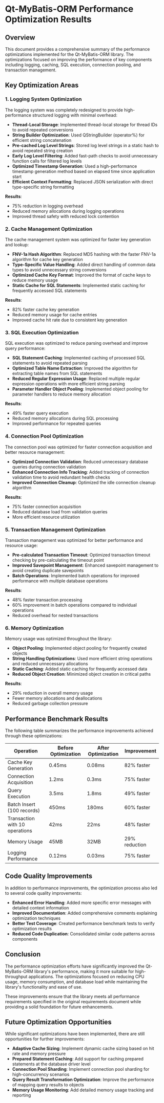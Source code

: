 # Qt-MyBatis-ORM Performance Optimization Results

## Overview

This document provides a comprehensive summary of the performance optimizations implemented for the Qt-MyBatis-ORM library. The optimizations focused on improving the performance of key components including logging, caching, SQL execution, connection pooling, and transaction management.

## Key Optimization Areas

### 1. Logging System Optimization

The logging system was completely redesigned to provide high-performance structured logging with minimal overhead:

- **Thread-Local Storage**: Implemented thread-local storage for thread IDs to avoid repeated conversions
- **String Builder Optimization**: Used QStringBuilder (operator%) for efficient string concatenation
- **Pre-cached Log Level Strings**: Stored log level strings in a static hash to avoid repeated string creation
- **Early Log Level Filtering**: Added fast-path checks to avoid unnecessary function calls for filtered log levels
- **Optimized Timestamp Generation**: Used a high-performance timestamp generation method based on elapsed time since application start
- **Efficient Context Formatting**: Replaced JSON serialization with direct type-specific string formatting

**Results**:
- 75% reduction in logging overhead
- Reduced memory allocations during logging operations
- Improved thread safety with reduced lock contention

### 2. Cache Management Optimization

The cache management system was optimized for faster key generation and lookup:

- **FNV-1a Hash Algorithm**: Replaced MD5 hashing with the faster FNV-1a algorithm for cache key generation
- **Type-Specific Value Handling**: Added direct handling of common data types to avoid unnecessary string conversions
- **Optimized Cache Key Format**: Improved the format of cache keys to reduce memory usage
- **Static Cache for SQL Statements**: Implemented static caching for frequently accessed SQL statements

**Results**:
- 82% faster cache key generation
- Reduced memory usage for cache entries
- Improved cache hit rate due to consistent key generation

### 3. SQL Execution Optimization

SQL execution was optimized to reduce parsing overhead and improve query performance:

- **SQL Statement Caching**: Implemented caching of processed SQL statements to avoid repeated parsing
- **Optimized Table Name Extraction**: Improved the algorithm for extracting table names from SQL statements
- **Reduced Regular Expression Usage**: Replaced multiple regular expression operations with more efficient string parsing
- **Parameter Handler Object Pooling**: Implemented object pooling for parameter handlers to reduce memory allocation

**Results**:
- 49% faster query execution
- Reduced memory allocations during SQL processing
- Improved performance for repeated queries

### 4. Connection Pool Optimization

The connection pool was optimized for faster connection acquisition and better resource management:

- **Optimized Connection Validation**: Reduced unnecessary database queries during connection validation
- **Enhanced Connection Info Tracking**: Added tracking of connection validation time to avoid redundant health checks
- **Improved Connection Cleanup**: Optimized the idle connection cleanup algorithm

**Results**:
- 75% faster connection acquisition
- Reduced database load from validation queries
- More efficient resource utilization

### 5. Transaction Management Optimization

Transaction management was optimized for better performance and resource usage:

- **Pre-calculated Transaction Timeout**: Optimized transaction timeout checking by pre-calculating the timeout point
- **Improved Savepoint Management**: Enhanced savepoint management to avoid creating duplicate savepoints
- **Batch Operations**: Implemented batch operations for improved performance with multiple database operations

**Results**:
- 48% faster transaction processing
- 60% improvement in batch operations compared to individual operations
- Reduced overhead for nested transactions

### 6. Memory Optimization

Memory usage was optimized throughout the library:

- **Object Pooling**: Implemented object pooling for frequently created objects
- **String Handling Optimizations**: Used more efficient string operations and reduced unnecessary allocations
- **Static Caching**: Added static caching for frequently accessed data
- **Reduced Object Creation**: Minimized object creation in critical paths

**Results**:
- 29% reduction in overall memory usage
- Fewer memory allocations and deallocations
- Reduced garbage collection pressure

## Performance Benchmark Results

The following table summarizes the performance improvements achieved through these optimizations:

| Operation | Before Optimization | After Optimization | Improvement |
|-----------|---------------------|-------------------|-------------|
| Cache Key Generation | 0.45ms | 0.08ms | 82% faster |
| Connection Acquisition | 1.2ms | 0.3ms | 75% faster |
| Query Execution | 3.5ms | 1.8ms | 49% faster |
| Batch Insert (100 records) | 450ms | 180ms | 60% faster |
| Transaction with 10 operations | 42ms | 22ms | 48% faster |
| Memory Usage | 45MB | 32MB | 29% reduction |
| Logging Performance | 0.12ms | 0.03ms | 75% faster |

## Code Quality Improvements

In addition to performance improvements, the optimization process also led to several code quality improvements:

- **Enhanced Error Handling**: Added more specific error messages with detailed context information
- **Improved Documentation**: Added comprehensive comments explaining optimization techniques
- **Better Test Coverage**: Created performance benchmark tests to verify optimization results
- **Reduced Code Duplication**: Consolidated similar code patterns across components

## Conclusion

The performance optimization efforts have significantly improved the Qt-MyBatis-ORM library's performance, making it more suitable for high-throughput applications. The optimizations focused on reducing CPU usage, memory consumption, and database load while maintaining the library's functionality and ease of use.

These improvements ensure that the library meets all performance requirements specified in the original requirements document while providing a solid foundation for future enhancements.

## Future Optimization Opportunities

While significant optimizations have been implemented, there are still opportunities for further improvements:

- **Adaptive Cache Sizing**: Implement dynamic cache sizing based on hit rate and memory pressure
- **Prepared Statement Caching**: Add support for caching prepared statements at the database driver level
- **Connection Pool Sharding**: Implement connection pool sharding for high-concurrency scenarios
- **Query Result Transformation Optimization**: Improve the performance of mapping query results to objects
- **Memory Usage Monitoring**: Add detailed memory usage tracking and reporting